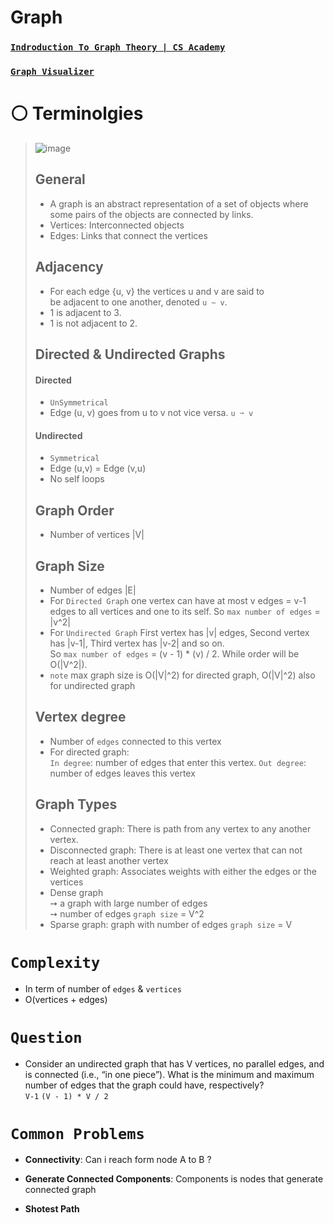 # Graph

### [`Indroduction To Graph Theory | CS Academy`](https://csacademy.com/lesson/introduction_to_graphs/)

###  [`Graph Visualizer`](https://csacademy.com/app/graph_editor/)



# ⚪ Terminolgies
> ![image](https://user-images.githubusercontent.com/99830416/230741172-cd39c380-5637-44d2-999d-ba3cd847cfac.png)
> 
> ## General
> - A graph is an abstract representation of a set of objects where some pairs of the objects are connected by links. 
> - Vertices: Interconnected objects 
> - Edges: Links that connect the vertices  
> 
> ## Adjacency 
> - For each edge {u, v} the vertices u and v are said to be adjacent to one another, denoted `u ~ v`.
> - 1 is adjacent to 3.
> - 1 is not adjacent to 2.
> 
> ## Directed & Undirected Graphs
> #### Directed
> - `UnSymmetrical`
> - Edge (u, v) goes from u to v not vice versa. `u ➙ v`
> #### Undirected
> - `Symmetrical`
> - Edge (u,v) = Edge (v,u) <br>
> - No self loops <br>
> 
> ## Graph Order
> - Number of vertices |V|
> 
> ## Graph Size
> - Number of edges |E| 
> - For `Directed Graph` one vertex can have at most v edges = v-1 edges to all vertices and one to its self. So `max number of edges` = |v^2|
> - For `Undirected Graph` First vertex has |v| edges, Second vertex has |v-1|, Third vertex has |v-2| and so on. <br> So `max number of edges` = (v - 1) * (v) / 2. While order will be O(|V^2|).
> - `note` max graph size is O(|V|^2) for directed graph, O(|V|^2) also for undirected graph 
>   
> ## Vertex degree
> - Number of `edges` connected to this vertex
> - For directed graph: <br>
>   `In degree`: number of edges that enter this vertex.
>   `Out degree`: number of edges leaves this vertex
>   
> ## Graph Types
> - Connected graph: There is path from any vertex to any another vertex.
> - Disconnected graph: There is at least one vertex that can not reach at least another vertex
> - Weighted graph: Associates weights with either the edges or the vertices
> - Dense graph <br> 
>   ➙ a graph with large number of edges <br>
>   ➙ number of edges `graph size` = V^2 <br>
> - Sparse graph: graph with number of edges `graph size` = V 

# `Complexity`
- In term of number of `edges` & `vertices`
- O(vertices + edges)

# `Question`
- Consider an undirected graph that has V vertices, no parallel edges, and is connected (i.e., “in one piece”). What is the minimum and maximum number of edges that the graph could have, respectively?   
 `V-1` `(V - 1) * V / 2`

# `Common Problems`
- **Connectivity**: Can i reach form node A to B ?
  
- **Generate Connected Components**: Components is nodes that generate connected graph
  
- **Shotest Path**
